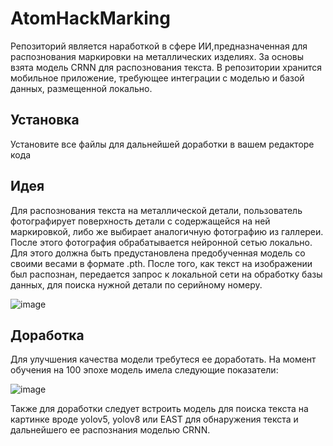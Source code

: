 # AtomHackMarking
 
Репозиторий является наработкой в сфере ИИ,предназначенная для распознования маркировки на металлических изделиях. За основы взята модель CRNN для распознования текста. В репозитории хранится мобильное приложение, требующее интеграции с моделью и базой данных, размещенной локально.
## Установка
Установите все файлы для дальнейшей доработки в вашем редакторе кода
## Идея
Для распознования текста на металлической детали, пользователь фотографирует поверхность детали с содержащейся на ней маркировкой, либо же выбирает аналогичную фотографию из галлереи. После этого фотография обрабатывается нейронной сетью локально. Для этого должна быть предустановлена предобученная модель со своими весами в формате .pth. После того, как текст на изображении был распознан, передается запрос к локальной сети на обработку базы данных, для поиска нужной детали по серийному номеру.

![image](https://github.com/user-attachments/assets/f9f76cfa-93b2-4516-bc21-add4279d4261)



## Доработка
Для улучшения качества модели требутеся ее доработать. На момент обучения на 100 эпохе модель имела следующие показатели:

![image](https://github.com/user-attachments/assets/966dc0b4-2c9e-44b9-aeeb-85d5500ab411)

Также для доработки следует встроить модель для поиска текста на картинке вроде yolov5, yolov8 или EAST для обнаружения текста и дальнейшего ее распознания моделью CRNN.
